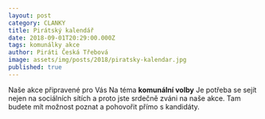 ```yaml
---
layout: post
category: CLANKY
title: Pirátský kalendář
date: 2018-09-01T20:29:00.000Z
tags: komunálky akce
author: Piráti Česká Třebová
image: assets/img/posts/2018/piratsky-kalendar.jpg
published: true
---
```



Naše akce připravené pro Vás Na téma  **komunální volby**  Je potřeba se sejít nejen na sociálních sítích a proto jste srdečně zváni na naše akce. Tam budete mít možnost poznat a pohovořit přímo s kandidáty.
